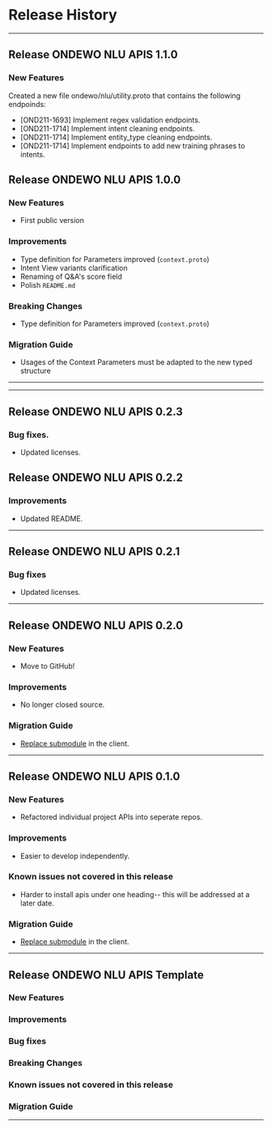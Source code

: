 # Release History
*****************

## Release ONDEWO NLU APIS 1.1.0

### New Features
 Created a new file ondewo/nlu/utility.proto that contains the following endpoinds:
 * [OND211-1693] Implement regex validation endpoints.
 * [OND211-1714] Implement intent cleaning endpoints.
 * [OND211-1714] Implement entity_type cleaning endpoints.
 * [OND211-1714] Implement endpoints to add new training phrases to intents.


## Release ONDEWO NLU APIS 1.0.0

### New Features
 * First public version

### Improvements
 * Type definition for Parameters improved (`context.proto`)
 * Intent View variants clarification
 * Renaming of Q&A's score field
 * Polish `README.md`

### Breaking Changes
 * Type definition for Parameters improved (`context.proto`)

### Migration Guide
 * Usages of the Context Parameters must be adapted to the new typed structure 

*****************

*****************

## Release ONDEWO NLU APIS 0.2.3

### Bug fixes.
* Updated licenses.

## Release ONDEWO NLU APIS 0.2.2

### Improvements
* Updated README.

*****************
## Release ONDEWO NLU APIS 0.2.1

### Bug fixes
* Updated licenses.

*****************
## Release ONDEWO NLU APIS 0.2.0

### New Features
* Move to GitHub!

### Improvements
* No longer closed source.

### Migration Guide
* [Replace submodule](https://stackoverflow.com/a/1260982/7756727) in the client.

*****************

## Release ONDEWO NLU APIS 0.1.0

### New Features
* Refactored individual project APIs into seperate repos.

### Improvements
* Easier to develop independently.

### Known issues not covered in this release
* Harder to install apis under one heading-- this will be addressed at a later date.

### Migration Guide
* [Replace submodule](https://stackoverflow.com/a/1260982/7756727) in the client.

*****************

## Release ONDEWO NLU APIS Template

### New Features

### Improvements

### Bug fixes

### Breaking Changes

### Known issues not covered in this release

### Migration Guide

*****************
